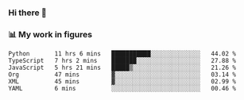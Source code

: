 ### Hi there 👋

### 📊 My work in figures

<!--START_SECTION:waka-->

```text
Python       11 hrs 6 mins   ███████████░░░░░░░░░░░░░░   44.02 %
TypeScript   7 hrs 2 mins    ███████░░░░░░░░░░░░░░░░░░   27.88 %
JavaScript   5 hrs 21 mins   █████▒░░░░░░░░░░░░░░░░░░░   21.26 %
Org          47 mins         ▓░░░░░░░░░░░░░░░░░░░░░░░░   03.14 %
XML          45 mins         ▓░░░░░░░░░░░░░░░░░░░░░░░░   02.99 %
YAML         6 mins          ░░░░░░░░░░░░░░░░░░░░░░░░░   00.46 %
```

<!--END_SECTION:waka-->
